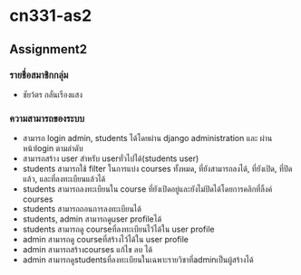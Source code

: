 # cn331-as2

## Assignment2

### รายชื่อสมาชิกกลุ่ม

- ชัยว้ตร กลั่นเรืองแสง

### ความสามารถของระบบ

- สามารถ login admin, students ได้โดยผ่าน django administration และ ผ่านหน้าlogin ตามลำดับ
- สามารถสร้าง user สำหรับ userทั่วไปได้(students user)
- students สามารถใช้ filter ในการแบ่ง courses ทั้งหมด, ที่ยังสามารถลงได้, ที่ยังเปิด, ที่ปิดแล้ว, และที่ลงทะเบียนแล้วได้
- students สามารถลงทะเบียนใน course ที่ยังเปิดอยู่และยังไม่ปิดได้โดยการคลิกที่ลิ้งค์ courses</li>
- students สามารถถอนการลงทะเบียนได้
- students, admin สามารถดูuser profileได้
- students สามารถดู courseที่ลงทะเบียนไว้ได้ใน user profile
- admin สามารถดู courseที่สร้างไว้ได้ใน user profile
- admin สามารถสร้างcourses แก้ไข ลบ ได้
- admin สามารถดูstudentsที่ลงทะเบียนในเฉพาะรายวิชาที่adminเป็นผู้สร้างได้

